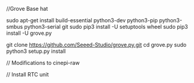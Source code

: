 //Grove Base hat

sudo apt-get install build-essential python3-dev python3-pip python3-smbus python3-serial git
sudo pip3 install -U setuptools wheel
sudo pip3 install -U grove.py

git clone https://github.com/Seeed-Studio/grove.py.git
cd grove.py
sudo python3 setup.py install


// Modifications to cinepi-raw


// Install RTC unit

